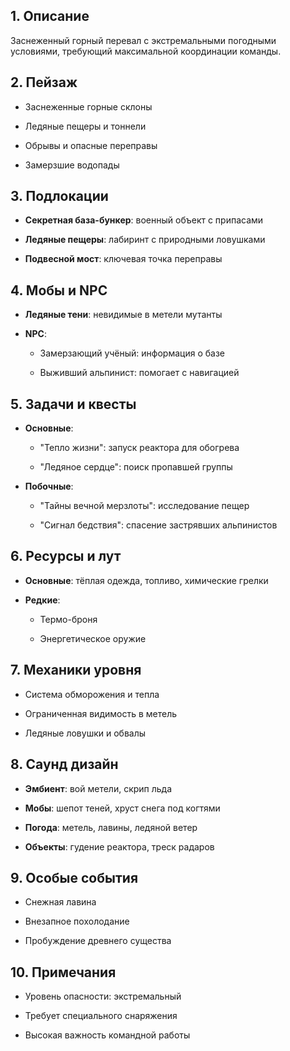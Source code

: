 ## 1. Описание

Заснеженный горный перевал с экстремальными погодными условиями, требующий максимальной координации команды.

## 2. Пейзаж

- Заснеженные горные склоны
    
- Ледяные пещеры и тоннели
    
- Обрывы и опасные переправы
    
- Замерзшие водопады
    

## 3. Подлокации

- **Секретная база-бункер**: военный объект с припасами
    
- **Ледяные пещеры**: лабиринт с природными ловушками
    
- **Подвесной мост**: ключевая точка переправы
    

## 4. Мобы и NPC

- **Ледяные тени**: невидимые в метели мутанты
    
- **NPC**:
    
    - Замерзающий учёный: информация о базе
        
    - Выживший альпинист: помогает с навигацией
        

## 5. Задачи и квесты

- **Основные**:
    
    - "Тепло жизни": запуск реактора для обогрева
        
    - "Ледяное сердце": поиск пропавшей группы
        
- **Побочные**:
    
    - "Тайны вечной мерзлоты": исследование пещер
        
    - "Сигнал бедствия": спасение застрявших альпинистов
        

## 6. Ресурсы и лут

- **Основные**: тёплая одежда, топливо, химические грелки
    
- **Редкие**:
    
    - Термо-броня
        
    - Энергетическое оружие
        

## 7. Механики уровня

- Система обморожения и тепла
    
- Ограниченная видимость в метель
    
- Ледяные ловушки и обвалы
    

## 8. Саунд дизайн

- **Эмбиент**: вой метели, скрип льда
    
- **Мобы**: шепот теней, хруст снега под когтями
    
- **Погода**: метель, лавины, ледяной ветер
    
- **Объекты**: гудение реактора, треск радаров
    

## 9. Особые события

- Снежная лавина
    
- Внезапное похолодание
    
- Пробуждение древнего существа
    

## 10. Примечания

- Уровень опасности: экстремальный
    
- Требует специального снаряжения
    
- Высокая важность командной работы